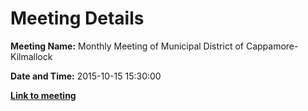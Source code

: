 # Meeting Details

**Meeting Name:** Monthly Meeting of Municipal District of Cappamore-Kilmallock

**Date and Time:** 2015-10-15 15:30:00

**<a href="https://www.limerick.ie/council/whats-on/monthly-meeting-municipal-district-cappamore-kilmallock-20" target="_blank">Link to meeting</a>**
